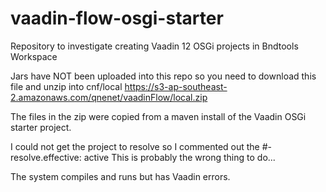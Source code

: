 # vaadin-flow-osgi-starter
Repository to investigate creating Vaadin 12 OSGi projects in Bndtools Workspace

Jars have NOT been uploaded into this repo so you need to download this file and unzip into cnf/local
https://s3-ap-southeast-2.amazonaws.com/qnenet/vaadinFlow/local.zip

The files in the zip were copied from a maven install of the Vaadin OSGi starter project.

I could not get the project to resolve so I commented out the 
#-resolve.effective: active
This is probably the wrong thing to do...

The system compiles and runs but has Vaadin errors.
